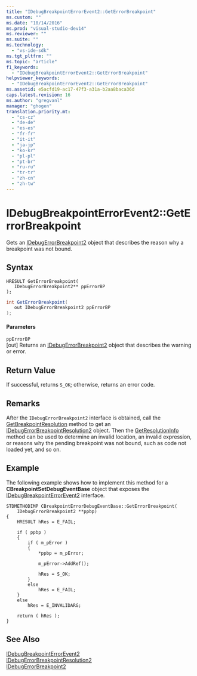 ```yaml
---
title: "IDebugBreakpointErrorEvent2::GetErrorBreakpoint"
ms.custom: ""
ms.date: "10/14/2016"
ms.prod: "visual-studio-dev14"
ms.reviewer: ""
ms.suite: ""
ms.technology: 
  - "vs-ide-sdk"
ms.tgt_pltfrm: ""
ms.topic: "article"
f1_keywords: 
  - "IDebugBreakpointErrorEvent2::GetErrorBreakpoint"
helpviewer_keywords: 
  - "IDebugBreakpointErrorEvent2::GetErrorBreakpoint"
ms.assetid: e5acfd19-ac17-47f3-a31a-b2aa8baca36d
caps.latest.revision: 16
ms.author: "gregvanl"
manager: "ghogen"
translation.priority.mt: 
  - "cs-cz"
  - "de-de"
  - "es-es"
  - "fr-fr"
  - "it-it"
  - "ja-jp"
  - "ko-kr"
  - "pl-pl"
  - "pt-br"
  - "ru-ru"
  - "tr-tr"
  - "zh-cn"
  - "zh-tw"
---
```

# IDebugBreakpointErrorEvent2::GetErrorBreakpoint
Gets an [IDebugErrorBreakpoint2](../extensibility/idebugerrorbreakpoint2.md) object that describes the reason why a breakpoint was not bound.  
  
## Syntax  
  
```cpp#  
HRESULT GetErrorBreakpoint(   
   IDebugErrorBreakpoint2** ppErrorBP  
);  
```  
  
```c#  
int GetErrorBreakpoint(   
   out IDebugErrorBreakpoint2 ppErrorBP  
);  
```  
  
#### Parameters  
 `ppErrorBP`  
 [out] Returns an [IDebugErrorBreakpoint2](../extensibility/idebugerrorbreakpoint2.md) object that describes the warning or error.  
  
## Return Value  
 If successful, returns `S_OK`; otherwise, returns an error code.  
  
## Remarks  
 After the `IDebugErrorBreakpoint2` interface is obtained, call the [GetBreakpointResolution](../extensibility/idebugerrorbreakpoint2--getbreakpointresolution.md) method to get an [IDebugErrorBreakpointResolution2](../extensibility/idebugerrorbreakpointresolution2.md) object. Then the [GetResolutionInfo](../extensibility/idebugerrorbreakpointresolution2--getresolutioninfo.md) method can be used to determine an invalid location, an invalid expression, or reasons why the pending breakpoint was not bound, such as code not loaded yet, and so on.  
  
## Example  
 The following example shows how to implement this method for a **CBreakpointSetDebugEventBase** object that exposes the [IDebugBreakpointErrorEvent2](../extensibility/idebugbreakpointerrorevent2.md) interface.  
  
```cpp#  
STDMETHODIMP CBreakpointErrorDebugEventBase::GetErrorBreakpoint(  
    IDebugErrorBreakpoint2 **ppbp)  
{  
    HRESULT hRes = E_FAIL;  
  
    if ( ppbp )  
    {  
        if ( m_pError )  
        {  
            *ppbp = m_pError;  
  
            m_pError->AddRef();  
  
            hRes = S_OK;  
        }  
        else  
            hRes = E_FAIL;  
    }  
    else  
        hRes = E_INVALIDARG;  
  
    return ( hRes );  
}  
```  
  
## See Also  
 [IDebugBreakpointErrorEvent2](../extensibility/idebugbreakpointerrorevent2.md)   
 [IDebugErrorBreakpointResolution2](../extensibility/idebugerrorbreakpointresolution2.md)   
 [IDebugErrorBreakpoint2](../extensibility/idebugerrorbreakpoint2.md)